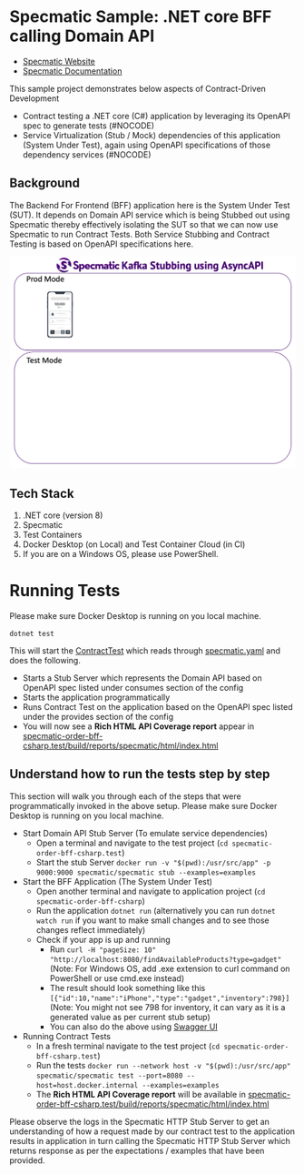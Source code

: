 # Specmatic Sample: .NET core BFF calling Domain API

* [Specmatic Website](https://specmatic.io)
* [Specmatic Documentation](https://specmatic.io/documentation.html)

This sample project demonstrates below aspects of Contract-Driven Development
* Contract testing a .NET core (C#) application by leveraging its OpenAPI spec to generate tests (#NOCODE)
* Service Virtualization (Stub / Mock) dependencies of this application (System Under Test), again using OpenAPI specifications of those dependency services (#NOCODE)

## Background

The Backend For Frontend (BFF) application here is the System Under Test (SUT). It depends on Domain API service which is being Stubbed out using Specmatic thereby effectively isolating the SUT so that we can now use Specmatic to run Contract Tests. Both Service Stubbing and Contract Testing is based on OpenAPI specifications here.

![CSharp Contract Driven Development](assets/specmatic-order-bff-architecture.gif)

## Tech Stack
1. .NET core (version 8)
2. Specmatic
3. Test Containers
4. Docker Desktop (on Local) and Test Container Cloud (in CI)
5. If you are on a Windows OS, please use PowerShell.

# Running Tests

Please make sure Docker Desktop is running on you local machine.

```shell
dotnet test
```

This will start the [ContractTest](specmatic-order-bff-csharp.test/contract/ContractTests.cs) which reads through [specmatic.yaml](specmatic-order-bff-csharp.test/specmatic.yaml) and does the following.
* Starts a Stub Server which represents the Domain API based on OpenAPI spec listed under consumes section of the config
* Starts the application programmatically
* Runs Contract Test on the application based on the OpenAPI spec listed under the provides section of the config
* You will now see a **Rich HTML API Coverage report** appear in [specmatic-order-bff-csharp.test/build/reports/specmatic/html/index.html](specmatic-order-bff-csharp.test/build/reports/specmatic/html/index.html)

## Understand how to run the tests step by step

This section will walk you through each of the steps that were programmatically invoked in the above setup. Please make sure Docker Desktop is running on you local machine.

* Start Domain API Stub Server (To emulate service dependencies)
  * Open a terminal and navigate to the test project (`cd specmatic-order-bff-csharp.test`)
  * Start the stub Server `docker run -v "$(pwd):/usr/src/app" -p 9000:9000 specmatic/specmatic stub --examples=examples`
* Start the BFF Application (The System Under Test)
  * Open another terminal and navigate to application project (`cd specmatic-order-bff-csharp`)
  * Run the application `dotnet run` (alternatively you can run `dotnet watch run` if you want to make small changes and to see those changes reflect immediately)
  * Check if your app is up and running
    * Run `curl -H "pageSize: 10" "http://localhost:8080/findAvailableProducts?type=gadget"` (Note: For Windows OS, add .exe extension to curl command on PowerShell or use cmd.exe instead)
    * The result should look something like this `[{"id":10,"name":"iPhone","type":"gadget","inventory":798}]` (Note: You might not see 798 for inventory, it can vary as it is a generated value as per current stub setup)
    * You can also do the above using [Swagger UI]("http://localhost:8080/swagger")
* Running Contract Tests
  * In a fresh terminal navigate to the test project (`cd specmatic-order-bff-csharp.test`)
  * Run the tests `docker run --network host -v "$(pwd):/usr/src/app" specmatic/specmatic test --port=8080 --host=host.docker.internal --examples=examples`
  * The **Rich HTML API Coverage report** will be available in [specmatic-order-bff-csharp.test/build/reports/specmatic/html/index.html](specmatic-order-bff-csharp.test/build/reports/specmatic/html/index.html)

Please observe the logs in the Specmatic HTTP Stub Server to get an understanding of how a request made by our contract test to the application results in application in turn calling the Specmatic HTTP Stub Server which returns response as per the expectations / examples that have been provided.

